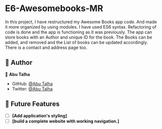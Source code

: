 # E6-Awesomebooks-MR
In this project, I have restructured my Awesome Books app code. And made it more organized by using modules. I have used ES6 syntax. Refactoring of code is done and the app is functioning as it was previously. The app can store books with an Author and unique ID for the book. The Books can be added, and removed and the List of books can be updated accordingly. There is a contact and address page too. 
## 👥 Author <a name="author"></a>

👤 **Abu Talha**

- GitHub: [@Abu Talha](https://github.com/AbuTalha3)
- Twitter: [@Abu Talha](https://twitter.com/AbuTalha8T)


<!-- FUTURE FEATURES -->

## 🔭 Future Features <a name="future-features"></a>

- [ ] **[Add application's styling]**
- [ ] **[build a complete website with working navigation.]**
